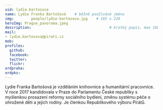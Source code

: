 ```yaml
---
uid: lydie.bartosova
name: Lydie Franka Bartošová  	# běžně používáné jméno
img: 		people/lydie-bartosova.jpg    # 165 x 220
heroImg: Prague_panorama.jpeg
description:            	        			# kratký popis, max 160 znaků
mail:
- lydie.bartosova@pirati.cz
mob:			  
profiles:
  github:     
  facebook: 	
  twitter: 		
  flickr:
ordpraha: 
ordpks: 
---
```


Lydie Franka Bartošová je vzděláním knihovnice a humanitární pracovnice. V roce 2017 kandidovala v Praze do Parlamentu České republiky s myšlenkou prosazení reformy sociálního bydlení, změnu systému péče o ohrožené děti a jejich rodiny. Je členkou Republikového výboru Pirátů.
